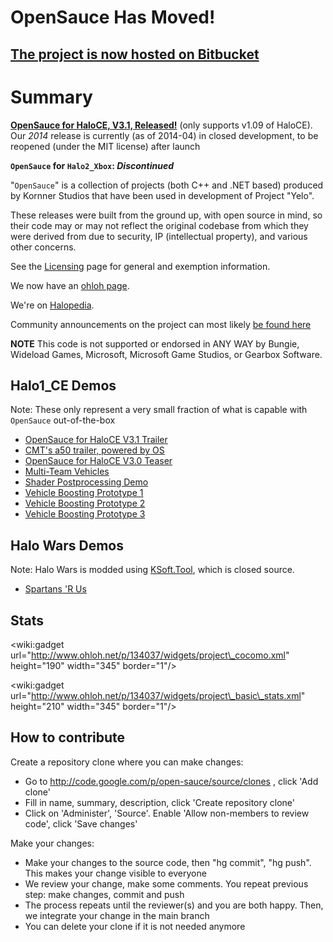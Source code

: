 # OpenSauce Has Moved! #
## [The project is now hosted on Bitbucket](https://bitbucket.org/KornnerStudios/opensauce-release) ##



# Summary #
**[OpenSauce for HaloCE, V3.1, Released!](http://www.halomods.com/ips/index.php?/topic/6-open-sauce-halo-custom-edition/page__st__200__gopid__7615#entry7615)** (only supports v1.09 of HaloCE). Our _2014_ release is currently (as of 2014-04) in closed development, to be reopened (under the MIT license) after launch

**`OpenSauce` for `Halo2_Xbox`: _Discontinued_**

"`OpenSauce`" is a collection of projects (both C++ and .NET based) produced by Kornner Studios that have been used in development of Project "Yelo".

These releases were built from the ground up, with open source in mind, so their code may or may not reflect the original codebase from which they were derived from due to security, IP (intellectual property), and various other concerns.

See the [Licensing](Licensing.md) page for general and exemption information.

We now have an [ohloh page](https://www.ohloh.net/p/open-sauce).

We're on [Halopedia](http://www.halopedian.com/OpenSauce).

Community announcements on the project can most likely [be found here](http://www.halomods.com/ips/index.php?/topic/6-open-sauce-halo-custom-edition/)

**NOTE** This code is not supported or endorsed in ANY WAY by Bungie, Wideload Games, Microsoft, Microsoft Game Studios, or Gearbox Software.


## Halo1\_CE Demos ##
Note: These only represent a very small fraction of what is capable with `OpenSauce` out-of-the-box
  * [OpenSauce for HaloCE V3.1 Trailer](http://www.youtube.com/watch?v=TTDaVb19_PQ)
  * [CMT's a50 trailer, powered by OS](http://www.youtube.com/watch?v=UoxI5xDn_wo)
  * [OpenSauce for HaloCE V3.0 Teaser](http://www.youtube.com/watch?v=zL-xWbwbq14)
  * [Multi-Team Vehicles](http://www.youtube.com/watch?v=9wlWEgnPyLg)
  * [Shader Postprocessing Demo](http://www.youtube.com/watch?v=M_nmHD-8LUk)
  * [Vehicle Boosting Prototype 1](http://www.youtube.com/watch?v=a-YxTIXAzqI)
  * [Vehicle Boosting Prototype 2](http://www.youtube.com/watch?v=oxG68epcpyM)
  * [Vehicle Boosting Prototype 3](http://www.youtube.com/watch?v=m63pjDb0KK4)


## Halo Wars Demos ##
Note: Halo Wars is modded using [KSoft.Tool](http://www.halomods.com/ips/index.php?/topic/369-ksofttool/), which is closed source.
  * [Spartans 'R Us](http://www.youtube.com/watch?v=S9Na8bNLN9U)


## Stats ##
&lt;wiki:gadget url="http://www.ohloh.net/p/134037/widgets/project\_cocomo.xml" height="190" width="345" border="1"/&gt;

&lt;wiki:gadget url="http://www.ohloh.net/p/134037/widgets/project\_basic\_stats.xml" height="210" width="345" border="1"/&gt;


## How to contribute ##

Create a repository clone where you can make changes:

  * Go to http://code.google.com/p/open-sauce/source/clones , click 'Add clone'
  * Fill in name, summary, description, click 'Create repository clone'
  * Click on 'Administer', 'Source'. Enable 'Allow non-members to review code', click 'Save changes'

Make your changes:

  * Make your changes to the source code, then "hg commit", "hg push". This makes your change visible to everyone
  * We review your change, make some comments. You repeat previous step: make changes, commit and push
  * The process repeats until the reviewer(s) and you are both happy. Then, we integrate your change in the main branch
  * You can delete your clone if it is not needed anymore